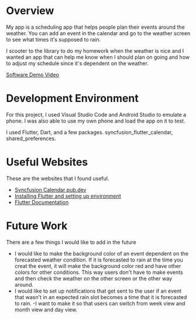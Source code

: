 # Overview

My app is a scheduling app that helps people plan their events around the weather. You can add an event in the calendar and go to the weather screen to see what times it's supposed to rain.

I scooter to the library to do my homework when the weather is nice and I wanted an app that can help me know when I should plan on going and how to adjust my schedule since it's dependent on the weather.

[Software Demo Video](https://youtu.be/Vsb1PyQTyoI)

# Development Environment

For this project, I used Visual Studio Code and Android Studio to emulate a phone. I was also able to use my own phone and load the app on it to test.

I used Flutter, Dart, and a few packages. syncfusion_flutter_calendar, shared_preferences.

# Useful Websites

These are the websites that I found useful.

- [Syncfusion Calendar pub.dev](https://pub.dev/packages/syncfusion_flutter_calendar)
- [Installing Flutter and setting up environment](https://www.youtube.com/watch?v=VFDbZk2xhO4&t=139s)
- [Flutter Documentation](https://docs.flutter.dev/)

# Future Work

There are a few things I would like to add in the future

- I would like to make the background color of an event dependent on the forecasted weather condition. If it is forecasted to rain at the time you creat the event, it will make the background color red and have other colors for other conditions. This way users don't have to make events and then check the weather on the other screen or the other way around.
- I would like to set up notifications that get sent to the user if an event that wasn't in an expected rain slot becomes a time that it is forecasted to rain.
  -I want to make it so that users can switch from week view and month view and day view.
